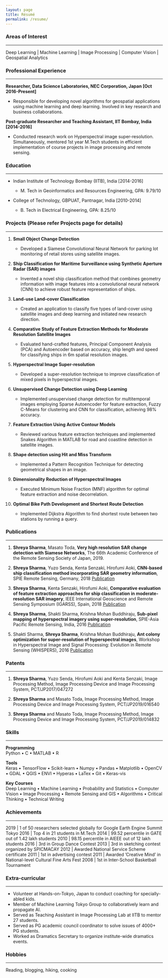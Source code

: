 ```yaml
---
layout: page
title: Résumé
permalink: /resume/
---
```

### Areas of Interest
-----------------
Deep Learning | Machine Learning | Image Processing | Computer Vision | Geospatial Analytics
### Professional Experience
----------------
**Researcher, Data Science Laboratories, NEC Corporation, Japan [Oct 2016-Present]**

* Responsible for developing novel algorithms for geospatial applications using machine learning and deep learning. Involved in key research and business collaborations.

**Post-graduate Researcher and Teaching Assistant, IIT Bombay, India [2014-2016]**

* Conducted research work on Hyperspectral image super-resolution. Simultaneously, mentored 1st year M.Tech students in efficient implementation of course projects in image processing and remote sensing.


### Education
---------------
* Indian Institute of Technology Bombay (IITB), India [2014-2016]
	* M. Tech in Geoinformatics and Resources Engineering, GPA: 9.79/10

* College of Technology, GBPUAT, Pantnagar, India [2010-2014]
	* B. Tech in Electrical Engineering, GPA: 8.25/10


### Projects (Please refer Projects page for details)
--------------

1. **Small Object Change Detection**
	* Developed a Siamese Convolutional Neural Network for parking lot monitoring of retail stores using satellite images.

2. **Ship Classification for Maritime Surveillance using Synthetic Aperture Radar (SAR) images**
	* Invented a novel ship classification method that combines geometry information with image features into a convolutional neural network (CNN) to achieve robust feature representation of ships.
	
3. **Land-use Land-cover Classification**
	* Created an application to classify five types of land-cover using satellite images and deep learning and initiated new research direction.

4. **Comparative Study of Feature Extraction Methods for Moderate Resolution Satellite Images**
	* Evaluated hand-crafted features, Principal Component Analysis (PCA) and Autoencoder based on accuracy, ship length and speed for classifying ships in 6m spatial resolution images.
	
5. **Hyperspectral Image Super-resolution**
	* Developed a super-resolution technique to improve classification of mixed pixels in hyperspectral images. 

6. **Unsupervised Change Detection using Deep Learning**
	* Implemented unsupervised change detection for multitemporal images employing Sparse Autoencoder for feature extraction, Fuzzy C-Means for clustering and CNN for classification, achieving 98% accuracy.

7. **Feature Extraction Using Active Contour Models** 
	* Reviewed various feature extraction techniques and implemented Snakes Algorithm in MATLAB for road and coastline detection in satellite images.

8. **Shape detection using Hit and Miss Transform** 	
	* Implemented a Pattern Recognition Technique for detecting geometrical shapes in an image.
	
9. **Dimensionality Reduction of Hyperspectral Images**
	* Executed Minimum Noise Fraction (MNF) algorithm for optimal feature extraction and noise decorrelation.

10. **Optimal Bike Path Development and Shortest Route Detection** 
	* Implemented Dijkstra Algorithm to find shortest route between two stations by running a query.

### Publications
----------------

1. **Shreya Sharma**, Masato Toda, **Very high resolution SAR change detection with Siamese Networks**, The 66th Academic Conference of the Remote Sensing Society of Japan, 2019.

2. **Shreya Sharma**, Yuzo Senda, Kenta Senzaki, Hirofumi Aoki, **CNN-based ship classification method incorporating SAR geometry information**,  SPIE Remote Sensing, Germany, 2018 [Publication](https://www.spiedigitallibrary.org/conference-proceedings-of-spie/10789/107890C/CNN-based-ship-classification-method-incorporating-SAR-geometry-information/10.1117/12.2325282.short?SSO=1)

3. **Shreya Sharma**, Kenta Senzaki, Hirofumi Aoki, **Comparative evaluation of feature extraction approaches for ship classification in moderate-resolution SAR imagery**, IEEE International Geoscience and Remote Sensing Symposium (IGARSS), Spain, 2018 [Publication](https://ieeexplore.ieee.org/abstract/document/8518966)

4. **Shreya Sharma**, Shakti Sharma, Krishna Mohan Buddhiraju, **Sub-pixel mapping of hyperspectral imagery using super-resolution**, SPIE-Asia Pacific Remote Sensing, India, 2016 [Publication](https://www.spiedigitallibrary.org/conference-proceedings-of-spie/9880/1/Sub-pixel-mapping-of-hyperspectral-imagery-using-super-resolution/10.1117/12.2223598.short?SSO=1)

5. Shakti Sharma, **Shreya Sharma**, Krishna Mohan Buddhiraju, **Ant colony optimization for super-resolution of hyperspectral images**, Workshop in Hyperspectral Image and Signal Processing: Evolution in Remote Sensing (WHISPERS), 2016 [Publication](https://ieeexplore.ieee.org/abstract/document/8071672)


### Patents
-----
1. **Shreya Sharma**, Yuzo Senda, Hirofumi Aoki and Kenta Senzaki, Image Processing Method, Image Processing Device and Image Processing System, PCT/JP2017/047272

2. **Shreya Sharma** and Masato Toda, Image Processing Method, Image Processing Device and Image Processing System, PCT/JP2019/016540

3. **Shreya Sharma** and Masato Toda, Image Processing Method, Image Processing Device and Image Processing System, PCT/JP2019/014832

### Skills
--------
**Programming**  
Python • C • MATLAB • R 

**Tools**  
Keras • TensorFlow • Scikit-learn • Numpy • Pandas • Matplotlib • OpenCV • GDAL • QGIS • ENVI • Hyperas • LaTex • Git • Keras-vis

**Key Courses**  
Deep Learning • Machine Learning • Probability and Statistics • Computer Vision •
Image Processing • Remote Sensing and GIS • Algorithms
• Critical Thinking • Technical Writing

### Achievements
-------

 2019 | 1 of 50 researchers selected globally for Google Earth Engine Summit Tokyo
 2016 | Top 4 in 21 students in M.Tech 
 2014 | 99.52 percentile in GATE out of 1.42 lakh students
 2010 | 98.15 percentile in AIEEE out of 12 lakh students
 2016 | 3rd in Group Dance Contest
 2013 | 3rd in sketching contest organized by SPICMACAY
 2012 | Awarded National Service Scheme certificate
 2011 | 1st in advertising contest 
 2011 | Awarded ’Creative Mind’ in National-level Cultural Fine Arts Fest 
 2008 | 1st in Inter-School Basketball Tournament
 
### Extra-curricular
--------
* Volunteer at Hands-on-Tokyo, Japan to conduct coaching for specially-abled kids. 
* Member of Machine Learning Tokyo Group to collaboratively learn and propagate AI. 
* Served as Teaching Assistant in Image Processing Lab at IITB to mentor 27 students. 
* Served as PG academic council coordinator to solve issues of 4000+ PG students.
* Worked as Dramatics Secretary to organize institute-wide dramatics events.

### Hobbies
--------
Reading, blogging, hiking, cooking



